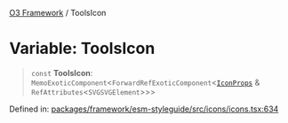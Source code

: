 [O3 Framework](../API.md) / ToolsIcon

# Variable: ToolsIcon

> `const` **ToolsIcon**: `MemoExoticComponent`\<`ForwardRefExoticComponent`\<[`IconProps`](../type-aliases/IconProps.md) & `RefAttributes`\<`SVGSVGElement`\>\>\>

Defined in: [packages/framework/esm-styleguide/src/icons/icons.tsx:634](https://github.com/openmrs/openmrs-esm-core/blob/18d2874f03a33a6ab8295af0e87ac97fdd150718/packages/framework/esm-styleguide/src/icons/icons.tsx#L634)
